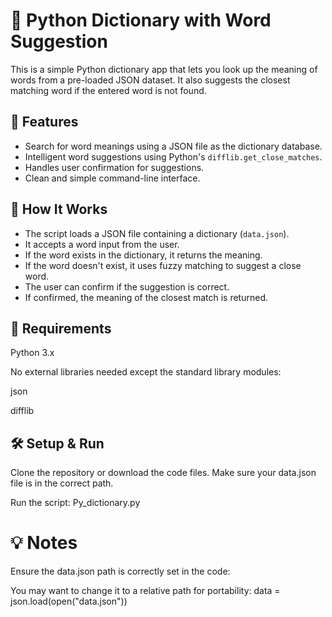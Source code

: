 # 📖 Python Dictionary with Word Suggestion

This is a simple Python dictionary app that lets you look up the meaning of words from a pre-loaded JSON dataset. It also suggests the closest matching word if the entered word is not found.

## 🚀 Features

- Search for word meanings using a JSON file as the dictionary database.
- Intelligent word suggestions using Python's `difflib.get_close_matches`.
- Handles user confirmation for suggestions.
- Clean and simple command-line interface.

## 🧠 How It Works

- The script loads a JSON file containing a dictionary (`data.json`).
- It accepts a word input from the user.
- If the word exists in the dictionary, it returns the meaning.
- If the word doesn't exist, it uses fuzzy matching to suggest a close word.
- The user can confirm if the suggestion is correct.
- If confirmed, the meaning of the closest match is returned.

## 📄 Requirements
Python 3.x

No external libraries needed except the standard library modules:

json

difflib

## 🛠 Setup & Run
 Clone the repository or download the code files.
 Make sure your data.json file is in the correct path.

Run the script:
 Py_dictionary.py


 # 💡 Notes
Ensure the data.json path is correctly set in the code:

You may want to change it to a relative path for portability:
data = json.load(open("data.json"))
